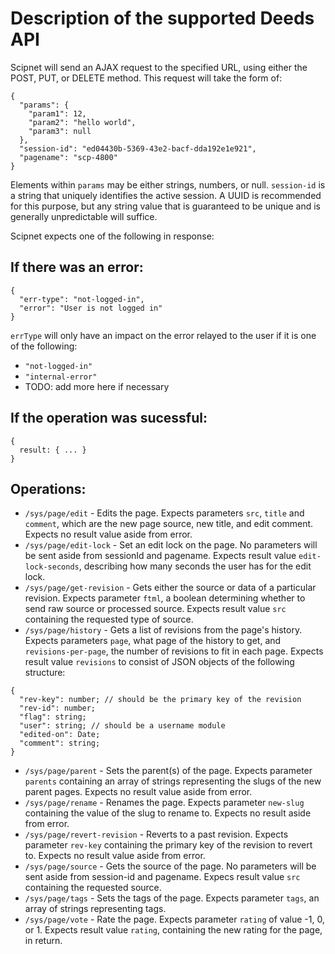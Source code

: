 # Description of the supported Deeds API

Scipnet will send an AJAX request to the specified URL, using either the POST, PUT, or DELETE method. This request will take the form of:

```
{
  "params": {
    "param1": 12,
    "param2": "hello world",
    "param3": null
  },
  "session-id": "ed04430b-5369-43e2-bacf-dda192e1e921",
  "pagename": "scp-4800"
}
```

Elements within `params` may be either strings, numbers, or null. `session-id` is a string that uniquely identifies the active session. A UUID is recommended for this purpose, but any string value that is guaranteed to be unique and is generally unpredictable will suffice.

Scipnet expects one of the following in response:

## If there was an error:

```
{
  "err-type": "not-logged-in",
  "error": "User is not logged in"
}
```

`errType` will only have an impact on the error relayed to the user if it is one of the following:

* `"not-logged-in"`
* `"internal-error"`
* TODO: add more here if necessary

## If the operation was sucessful:

```
{
  result: { ... }
}
```

## Operations:

* `/sys/page/edit` - Edits the page. Expects parameters `src`, `title` and `comment`, which are the new page source, new title, and edit comment. Expects no result value aside from error.
* `/sys/page/edit-lock` - Set an edit lock on the page. No parameters will be sent aside from sessionId and pagename. Expects result value `edit-lock-seconds`, describing how many seconds the user has for the edit lock.
* `/sys/page/get-revision` - Gets either the source or data of a particular revision. Expects parameter `ftml`, a boolean determining whether to send raw source or processed source. Expects result value `src` containing the requested type of source.
* `/sys/page/history` - Gets a list of revisions from the page's history. Expects parameters `page`, what page of the history to get, and `revisions-per-page`, the number of revisions to fit in each page. Expects result value `revisions` to consist of JSON objects of the following structure:
```
{
  "rev-key": number; // should be the primary key of the revision
  "rev-id": number;
  "flag": string;
  "user": string; // should be a username module
  "edited-on": Date;
  "comment": string;
}
```
* `/sys/page/parent` - Sets the parent(s) of the page. Expects parameter `parents` containing an array of strings representing the slugs of the new parent pages. Expects no result value aside from error.
* `/sys/page/rename` - Renames the page. Expects parameter `new-slug` containing the value of the slug to rename to. Expects no result aside from error.
* `/sys/page/revert-revision` - Reverts to a past revision. Expects parameter `rev-key` containing the primary key of the revision to revert to. Expects no result value aside from error.
* `/sys/page/source` - Gets the source of the page. No parameters will be sent aside from session-id and pagename. Expecs result value `src` containing the requested source.
* `/sys/page/tags` - Sets the tags of the page. Expects parameter `tags`, an array of strings representing tags.
* `/sys/page/vote` - Rate the page. Expects parameter `rating` of value -1, 0, or 1. Expects result value `rating`, containing the new rating for the page, in return.
